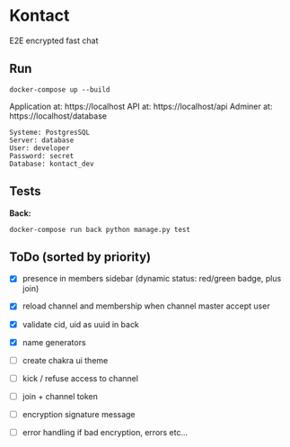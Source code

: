 # Kontact

E2E encrypted fast chat

## Run

```
docker-compose up --build
```

Application at: https://localhost
API at: https://localhost/api
Adminer at: https://localhost/database

```
Systeme: PostgresSQL
Server: database
User: developer
Password: secret
Database: kontact_dev
```

## Tests

**Back:**

```
docker-compose run back python manage.py test
```


## ToDo (sorted by priority)
- [X] presence in members sidebar (dynamic status: red/green badge, plus join)
- [X] reload channel and membership when channel master accept user
- [X] validate cid, uid as uuid in back
- [X] name generators
- [ ] create chakra ui theme

- [ ] kick / refuse access to channel
- [ ] join + channel token
- [ ] encryption signature message
- [ ] error handling if bad encryption, errors etc...
